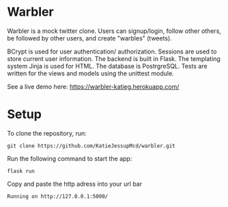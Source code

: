 # Warbler

Warbler is a mock twitter clone. Users can signup/login, follow other others, be followed by other users, and create "warbles" (tweets). 

BCrypt is used for user authentication/ authorization. Sessions are used to store current user information. The backend is built in Flask. The templating system Jinja is used for HTML. The database is PostrgreSQL. Tests are written for the views and models using the unittest module. 

See a live demo here: https://warbler-katieg.herokuapp.com/

# Setup

To clone the repository, run: 

```
git clone https://github.com/KatieJessupMcd/warbler.git
```



Run the following command to start the app: 

```
flask run
```

Copy and paste the http adress into your url bar

```
Running on http://127.0.0.1:5000/
```
